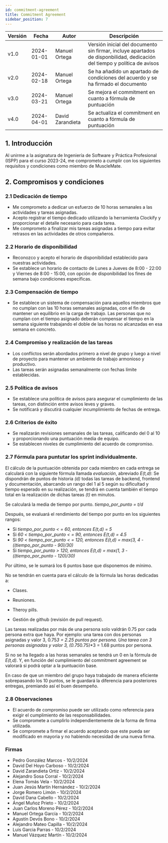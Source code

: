 ```yaml
---
id: commitment-agreement
title: Commitment Agreement
sidebar_position: 7
---
```


| Versión | Fecha       | Autor      | Descripción                            |
|---------|-------------|------------|----------------------------------------|
| v1.0    | 2024-01-01  | Manuel Ortega| Versión inicial del documento sin firmar, incluye apartados de disponbilidad, dedicación del tiempo y política de avisos                      |
| v2.0     | 2024-02-18 | Manuel Ortega| Se ha añadido un apartado de condiciones del acuerdo y se ha firmado el documento |
|v3.0| 2024-03-21|Manuel Ortega| Se mejora el commitment en cuanto a fórmula de puntuación| 
|v4.0| 2024-04-01|David Zarandieta| Se actualiza el commitment en cuanto a fórmula de puntuación| 


## 1. Introducción

Al unirme a la asignatura de Ingeniería de Software y Práctica Profesional (ISPP) para el curso 2023-24, me comprometo a cumplir con los siguientes requisitos y condiciones como miembro de MuscleMate.

## 2. Compromisos y condiciones

### 2.1 Dedicación de tiempo

- Me comprometo a dedicar un esfuerzo de 10 horas semanales a las actividades y tareas asignadas.
- Acepto registrar el tiempo dedicado utilizando la herramienta Clockify y proporcionar el detalle necesario para cada tarea.
- Me comprometo a finalizar mis tareas asignadas a tiempo para evitar retrasos en las actividades de otros compañeros.

### 2.2 Horario de disponibilidad

- Reconozco y acepto el horario de disponibilidad establecido para nuestras actividades.
- Se establece un horario de contacto de Lunes a Jueves de 8:00 - 22:00 y Viernes de 8:00 - 15:00, con opción de disponibilidad los fines de semana bajo condiciones específicas.

### 2.3 Compensación de tiempo

- Se establece un sistema de compensación para aquellos miembros que no cumplan con las 10 horas semanales asignadas, con el fin de mantener un equilibrio en la carga de trabajo. Las personas que no cumplan con el tiempo asignado deberán compensar el tiempo en la semana siguiente trabajando el doble de las horas no alcanzadas en esa semana en concreto.

### 2.4 Compromiso y realización de las tareas

- Los conflictos serán abordados primero a nivel de grupo y luego a nivel de proyecto para mantener un ambiente de trabajo armonioso y productivo.
- Las tareas serán asignadas semanalmente con fechas límite establecidas.

### 2.5 Política de avisos

- Se establece una política de avisos para asegurar el cumplimiento de las tareas, con distinción entre avisos leves y graves.
- Se notificará y discutirá cualquier incumplimiento de fechas de entrega.

### 2.6 Criterios de éxito

- Se realizarán revisiones semanales de las tareas, calificando del 0 al 10 y proporcionando una puntuación media de equipo.
- Se establecen niveles de cumplimiento del acuerdo de compromiso.

### 2.7 Fórmula para puntutar los sprint individualmente.

El cálculo de la puntuación obtenida por cada miembro en cada entrega se calculará con la siguiente fórmula llamada *evaluación*, abreviado *E(t,d)*:
Se dispondrán de puntos de historia *(d)* todas las tareas de backend, frontend y documentación, abarcando un rango del 1 al 5 según su dificultad y tiempo esperado en su realización, se tendrá en cuenta también el tiempo total en la realización de dichas tareas *(t)* en minutos.


Se calculará la media de tiempo por punto. *tiempo_por_punto = t/d*


Después, se evaluará el rendimiento del tiempo por punto en los siguientes rangos:

- Si *tiempo_por_punto < = 60, entonces E(t,d) = 5* 
- Si *60 < tiempo_por_punto < = 90, entonces E(t,d) = 4.5*
- Si *90 < tiempo_por_punto < = 120, entonces E(t,d) = max(3, 4 - ((tiempo_por_punto - 90)/30)*
- Si *tiempo_por_punto > 120, entonces E(t,d) = max(1, 3 - ((tiempo_por_punto - 120)/30)*



Por último, se le sumará los 6 puntos base que disponemos de mínimo. 


No se tendrán en cuenta para el cálculo de la fórmula las horas dedicadas a:
- Clases.
- Reuniones.
- Theroy pills.

- Gestión de github (revisión de pull request).

Las tareas realizadas por más de una persona solo valdrán 0.75 por cada persona extra que haya. Por ejemplo: una tarea con dos personas asignadas y valor 3, 0.75*3 = 2.25 puntos por persona. Una tarea con 3 personas asignadas y valor 3, (0.75*0.75)*3 = 1.68 puntos por persona. 

Si no se ha llegado a las horas semanales se tendrá un 0 en la fórmula de *E(t,d)*. Y, en función del cumplimiento del commitment agreement se valorará si podrá optar a la puntuación base.


En caso de que un miembro del grupo haya trabajado de manera eficiente sobrepasando los 10 puntos, se le guardará la diferencia para posteriores entregas, premiando así el buen desempeño. 



### 2.8 Observaciones

- El acuerdo de compromiso puede ser utilizado como referencia para exigir el cumplimiento de las responsabilidades.
- Se compromete a cumplirlo independientemente de la forma de firma utilizada.
- Se compromete a firmar el acuerdo aceptando que este pueda ser modificado en mayoria y no habiendo necesidad de una nueva firma.


### Firmas

- Pedro González Marcos - 10/2/2024
- David Del Hoyo Carboso - 10/2/2024
- David Zarandieta Ortiz - 10/2/2024
- Alejandro Sosa Corral - 10/2/2024
- Elena Tomás Vela - 10/2/2024
- Juan Jesús Martín Hernández - 10/2/2024
- Jorge Romero Limón - 10/2/2024
- David Dana Cabello - 10/2/2024
- Ángel Muñoz Prieto - 10/2/2024
- Juan Carlos Moreno Pérez - 10/2/2024
- Manuel Ortega García - 10/2/2024
- Agustín Devós Bono - 10/2/2024
- Alejandro Mateo Capilla - 10/2/2024
- Luis Garcia Parras - 10/2/2024
- Manuel Vázquez Martín - 10/2/2024
